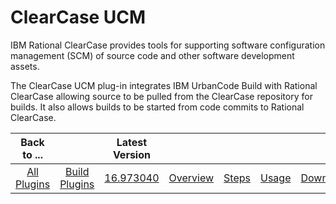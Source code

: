 
ClearCase UCM
=============

IBM Rational ClearCase provides tools for supporting software configuration management (SCM) of source code and other software development assets.

The ClearCase UCM plug-in integrates IBM UrbanCode Build with Rational ClearCase allowing source to be pulled from the ClearCase repository for builds. It also allows builds to be started from code commits to Rational ClearCase.



|Back to ...||Latest Version|||||
| :---: | :---: | :---: | :---: | :---: | :---: | :---: |
|[All Plugins](../../index.md)|[Build Plugins](../README.md)|[16.973040](https://raw.githubusercontent.com/UrbanCode/IBM-UCB-PLUGINS/main/files/ClearCaseUCM/ClearCaseUCM-16.973040.zip)|[Overview](overview.md)|[Steps](steps.md)|[Usage](usage.md)|[Downloads](downloads.md)|

